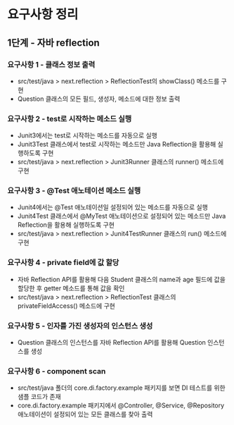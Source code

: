 # 요구사항 정리

## 1단계 - 자바 reflection
### 요구사항 1 - 클래스 정보 출력
- src/test/java > next.reflection > ReflectionTest의 showClass() 메소드를 구현
- Question 클래스의 모든 필드, 생성자, 메소드에 대한 정보 출력


### 요구사항 2 - test로 시작하는 메소드 실행
- Junit3에서는 test로 시작하는 메소드를 자동으로 실행
- Junit3Test 클래스에서 test로 시작하는 메소드만 Java Reflection을 활용해 실행하도록 구현
- src/test/java > next.reflection > Junit3Runner 클래스의 runner() 메소드에 구현


### 요구사항 3 - @Test 애노테이션 메소드 실행
- Junit4에서는 @Test 애노테이션일 설정되어 있는 메소드를 자동으로 실행
- Junit4Test 클래스에서 @MyTest 애노테이션으로 설정되어 있는 메소드만 Java Reflection을 활용해 실행하도록 구현
- src/test/java > next.reflection > Junit4TestRunner 클래스의 run() 메소드에 구현


### 요구사항 4 - private field에 값 할당
- 자바 Reflection API를 활용해 다음 Student 클래스의 name과 age 필드에 값을 할당한 후 getter 메소드를 통해 값을 확인
- src/test/java > next.reflection > ReflectionTest 클래스의 privateFieldAccess() 메소드에 구현


### 요구사항 5 - 인자를 가진 생성자의 인스턴스 생성
- Question 클래스의 인스턴스를 자바 Reflection API를 활용해 Question 인스턴스를 생성


### 요구사항 6 - component scan
- src/test/java 폴더의 core.di.factory.example 패키지를 보면 DI 테스트를 위한 샘플 코드가 존재
- core.di.factory.example 패키지에서 @Controller, @Service, @Repository 애노테이션이 설정되어 있는 모든 클래스를 찾아 출력




